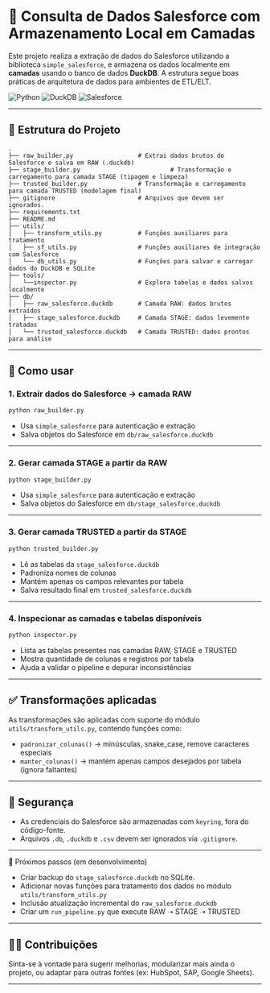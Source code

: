 # 🔄 Consulta de Dados Salesforce com Armazenamento Local em Camadas

Este projeto realiza a extração de dados do Salesforce utilizando a biblioteca `simple_salesforce`, e armazena os dados localmente em **camadas** usando o banco de dados **DuckDB**. A estrutura segue boas práticas de arquitetura de dados para ambientes de ETL/ELT.

![Python](https://img.shields.io/badge/Python-3.12%2B-blue)
![DuckDB](https://img.shields.io/badge/DuckDB-embedded-lightgrey)
![Salesforce](https://img.shields.io/badge/Salesforce-API--v59-00A1E0)

---

## 📁 Estrutura do Projeto

```
.
├── raw_builder.py                  # Extrai dados brutos do Salesforce e salva em RAW (.duckdb)
├── stage_builder.py                         # Transformação e carregamento para camada STAGE (tipagem e limpeza)
├── trusted_builder.py              # Transformação e carregamento para camada TRUSTED (modelagem final)
├── gitignore                       # Arquivos que devem ser ignorados.
├── requirements.txt
├── README.md
├── utils/
│   ├── transform_utils.py          # Funções auxiliares para tratamento
│   ├── sf_utils.py                 # Funções auxiliares de integração com Salesforce
│   └── db_utils.py                 # Funções para salvar e carregar dados do DuckDB e SQLite
├── tools/
│   └──inspector.py                 # Explora tabelas e dados salvos localmente
├── db/
│   ├── raw_salesforce.duckdb       # Camada RAW: dados brutos extraídos
│   ├── stage_salesforce.duckdb     # Camada STAGE: dados levemente tratados
│   └── trusted_salesforce.duckdb   # Camada TRUSTED: dados prontos para análise

```

---

## 🚀 Como usar

### 1. Extrair dados do Salesforce → camada RAW

```bash
python raw_builder.py
```

- Usa `simple_salesforce` para autenticação e extração
- Salva objetos do Salesforce em `db/raw_salesforce.duckdb`

---

### 2. Gerar camada STAGE a partir da RAW

```bash
python stage_builder.py
```

- Usa `simple_salesforce` para autenticação e extração
- Salva objetos do Salesforce em `db/stage_salesforce.duckdb`

---

### 3. Gerar camada TRUSTED a partir da STAGE

```bash
python trusted_builder.py
```

- Lê as tabelas da `stage_salesforce.duckdb`
- Padroniza nomes de colunas
- Mantém apenas os campos relevantes por tabela
- Salva resultado final em `trusted_salesforce.duckdb`

---

### 4. Inspecionar as camadas e tabelas disponíveis

```bash
python inspector.py
```

- Lista as tabelas presentes nas camadas RAW, STAGE e TRUSTED
- Mostra quantidade de colunas e registros por tabela
- Ajuda a validar o pipeline e depurar inconsistências

---

## ✅ Transformações aplicadas

As transformações são aplicadas com suporte do módulo `utils/transform_utils.py`, contendo funções como:

- `padronizar_colunas()` → minúsculas, snake_case, remove caracteres especiais
- `manter_colunas()` → mantém apenas campos desejados por tabela (ignora faltantes)

---

## 🔐 Segurança

- As credenciais do Salesforce são armazenadas com `keyring`, fora do código-fonte.
- Arquivos `.db`, `.duckdb` e `.csv` devem ser ignorados via `.gitignore`.

---

📌 Próximos passos (em desenvolvimento)
- Criar backup do `stage_salesforce.duckdb` no SQLite.
- Adicionar novas funções para tratamento dos dados no módulo `utils/transform_utils.py`
- Inclusão atualização incremental do `raw_salesforce.duckdb`
- Criar um `run_pipeline.py` que execute RAW ➝ STAGE ➝ TRUSTED

---

## 🙋‍♂️ Contribuições

Sinta-se à vontade para sugerir melhorias, modularizar mais ainda o projeto, ou adaptar para outras fontes (ex: HubSpot, SAP, Google Sheets).

---